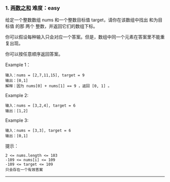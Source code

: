 ### 1. [两数之和](https://leetcode-cn.com/problems/two-sum/)    难度：easy
给定一个整数数组 nums 和一个整数目标值 target，请你在该数组中找出 和为目标值 的那 两个 整数，并返回它们的数组下标。

你可以假设每种输入只会对应一个答案。但是，数组中同一个元素在答案里不能重复出现。

你可以按任意顺序返回答案。

Example 1：
```
输入：nums = [2,7,11,15], target = 9
输出：[0,1]
解释：因为 nums[0] + nums[1] == 9 ，返回 [0, 1] 。
```

Example 2:
```
输入：nums = [3,2,4], target = 6
输出：[1,2]
```

Example 3:
```
输入：nums = [3,3], target = 6
输出：[0,1]
```

提示：
```
2 <= nums.length <= 103
-109 <= nums[i] <= 109
-109 <= target <= 109
只会存在一个有效答案
```
****
